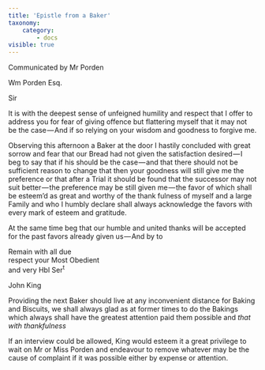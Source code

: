 ```yaml
---
title: 'Epistle from a Baker'
taxonomy:
    category:
        - docs
visible: true
---
```


<div class="author">Communicated by Mr Porden</div>

Wm Porden Esq.

Sir

It is with the deepest sense of unfeigned humility and respect that I offer to address you for fear of giving offence but flattering myself that it may not be the case — And if so relying on your wisdom and goodness to forgive me.

Observing this afternoon a Baker at the door I hastily concluded with great sorrow and fear that our Bread had not given the satisfaction desired — I beg to say that if his should be the case — and that there should not be sufficient reason to change that then your goodness will still give me the preference or that after a Trial it should be found that the successor may not suit better — the preference may be still given me — the favor of which shall be esteem’d as great and worthy of the thank fulness of myself and a large Family and who I humbly declare shall always acknowledge the favors with every mark of esteem and gratitude.

At the same time beg that our humble and united thanks will be accepted for the past favors already given us — And by to

Remain with all due  
respect your Most Obedient  
and very Hbl Ser<sup>t</sup>  

John King

Providing the next Baker should live at any inconvenient distance for Baking and Biscuits, we shall always glad as at former times to do the Bakings which always shall have the greatest attention paid them possible and *that with thankfulness*

If an interview could be allowed, King would esteem it a great privilege to wait on Mr or Miss Porden and endeavour to remove whatever may be the cause of complaint if it was possible either by expense or attention.